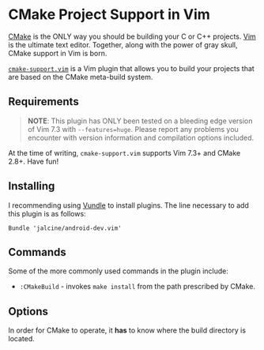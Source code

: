 # CMake Project Support in Vim
[CMake](http://www.cmake.org) is the ONLY way you should be building your C or 
C++ projects. [Vim](http://www.vim.org) is the ultimate text editor. Together, 
along with the power of gray skull, CMake support in Vim is born.

[`cmake-support.vim`](https://github.com/jalcine/cmake-support.vim) is a Vim 
plugin that allows you to build your projects that are based on the CMake 
meta-build system.

## Requirements
> **NOTE**: This plugin has ONLY been tested on a bleeding edge version of Vim 
> 7.3 with `--features=huge`. Please report any problems you encounter with 
> version information and compilation options included.

At the time of writing, `cmake-support.vim` supports Vim 7.3+ and CMake 
2.8+. Have fun!

## Installing
I recommending using [Vundle](http://github.com/gmarik/vundle) to install 
plugins. The line necessary to add this plugin is as follows:

```viml
Bundle 'jalcine/android-dev.vim'
```

## Commands
Some of the more commonly used commands in the plugin include:

  + `:CMakeBuild` - invokes `make install` from the path prescribed by CMake.

## Options
In order for CMake to operate, it **has** to know where the build directory is 
located.
